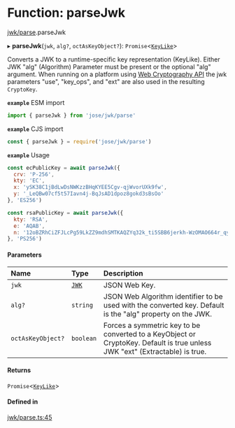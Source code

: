# Function: parseJwk

[jwk/parse](../modules/jwk_parse.md).parseJwk

▸ **parseJwk**(`jwk`, `alg?`, `octAsKeyObject?`): `Promise`<[`KeyLike`](../types/types.KeyLike.md)\>

Converts a JWK to a runtime-specific key representation (KeyLike). Either
JWK "alg" (Algorithm) Parameter must be present or the optional "alg" argument. When
running on a platform using [Web Cryptography API](https://www.w3.org/TR/WebCryptoAPI/)
the jwk parameters "use", "key_ops", and "ext" are also used in the resulting `CryptoKey`.

**`example`** ESM import
```js
import { parseJwk } from 'jose/jwk/parse'
```

**`example`** CJS import
```js
const { parseJwk } = require('jose/jwk/parse')
```

**`example`** Usage
```js
const ecPublicKey = await parseJwk({
  crv: 'P-256',
  kty: 'EC',
  x: 'ySK38C1jBdLwDsNWKzzBHqKYEE5Cgv-qjWvorUXk9fw',
  y: '_LeQBw07cf5t57Iavn4j-BqJsAD1dpoz8gokd3sBsOo'
}, 'ES256')

const rsaPublicKey = await parseJwk({
  kty: 'RSA',
  e: 'AQAB',
  n: '12oBZRhCiZFJLcPg59LkZZ9mdhSMTKAQZYq32k_ti5SBB6jerkh-WzOMAO664r_qyLkqHUSp3u5SbXtseZEpN3XPWGKSxjsy-1JyEFTdLSYe6f9gfrmxkUF_7DTpq0gn6rntP05g2-wFW50YO7mosfdslfrTJYWHFhJALabAeYirYD7-9kqq9ebfFMF4sRRELbv9oi36As6Q9B3Qb5_C1rAzqfao_PCsf9EPsTZsVVVkA5qoIAr47lo1ipfiBPxUCCNSdvkmDTYgvvRm6ZoMjFbvOtgyts55fXKdMWv7I9HMD5HwE9uW839PWA514qhbcIsXEYSFMPMV6fnlsiZvQQ'
}, 'PS256')
```

#### Parameters

| Name | Type | Description |
| :------ | :------ | :------ |
| `jwk` | [`JWK`](../interfaces/types.JWK.md) | JSON Web Key. |
| `alg?` | `string` | JSON Web Algorithm identifier to be used with the converted key. Default is the "alg" property on the JWK. |
| `octAsKeyObject?` | `boolean` | Forces a symmetric key to be converted to a KeyObject or CryptoKey. Default is true unless JWK "ext" (Extractable) is true. |

#### Returns

`Promise`<[`KeyLike`](../types/types.KeyLike.md)\>

#### Defined in

[jwk/parse.ts:45](https://github.com/panva/jose/blob/v3.14.1/src/jwk/parse.ts#L45)
